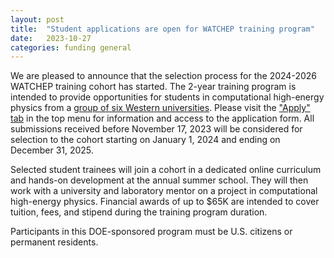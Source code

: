 ```yaml
---
layout: post
title:  "Student applications are open for WATCHEP training program"
date:   2023-10-27
categories: funding general
---
```


We are pleased to announce that the selection process for the 2024-2026 WATCHEP training cohort has started.
The 2-year training program is intended to provide opportunities for students in computational high-energy physics from a [group of six Western universities](\about).
Please visit the ["Apply" tab](/apply) in the top menu for information and access to the application form.
All submissions received before November 17, 2023 will be considered for selection to the cohort starting on January 1, 2024 and ending on December 31, 2025.

Selected student trainees will join a cohort in a dedicated online curriculum and hands-on development at the annual summer school.
They will then work with a university and laboratory mentor on a project in computational high-energy physics.
Financial awards of up to $65K are intended to cover tuition, fees, and stipend during the training program duration.

Participants in this DOE-sponsored program must be U.S. citizens or permanent residents.

